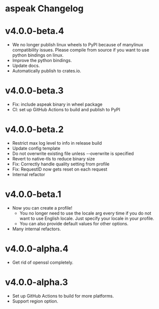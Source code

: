 # aspeak Changelog

# v4.0.0-beta.4

- We no longer publish linux wheels to PyPI because of manylinux compatibility issues. Please compile from source if you want to use python bindings on linux.
- Improve the python bindings.
- Update docs.
- Automatically publish to crates.io.

# v4.0.0-beta.3

- Fix: include aspeak binary in wheel package
- CI: set up GitHub Actions to build and publish to PyPI


# v4.0.0-beta.2

- Restrict max log level to info in release build
- Update config template
- Do not overwrite existing file unless --overwrite is specified
- Revert to native-tls to reduce binary size
- Fix: Correctly handle quality setting from profile
- Fix: RequestID now gets reset on each request
- Internal refactor

# v4.0.0-beta.1

- Now you can create a profile! 
    - You no longer need to use the locale arg every time if you do not want to use English locale. Just specify your locale in your profile.
    - You can also provide default values for other options.
- Many internal refactors.

# v4.0.0-alpha.4

- Get rid of openssl completely.

# v4.0.0-alpha.3

- Set up GitHub Actions to build for more platforms.
- Support region option.